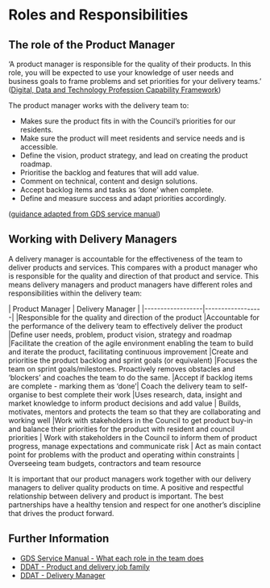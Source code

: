 # Roles and Responsibilities

## The role of the Product Manager

‘A product manager is responsible for the quality of their products. In this role, you will be expected to use your knowledge of user needs and business goals to frame problems and set priorities for your delivery teams.’ ([Digital, Data and Technology Profession Capability Framework](https://ddat-capability-framework.service.gov.uk/product-manager.html))

The product manager works with the delivery team to:

- Makes sure the product fits in with the Council’s priorities for our residents.
- Make sure the product will meet residents and service needs and is accessible.
- Define the vision, product strategy, and lead on creating the product roadmap.
- Prioritise the backlog and features that will add value.
- Comment on technical, content and design solutions.
- Accept backlog items and tasks as ‘done’ when complete.
- Define and measure success and adapt priorities accordingly.

([guidance adapted from GDS service manual](https://www.gov.uk/service-manual/the-team/what-each-role-does-in-service-team))

## Working with Delivery Managers

A delivery manager is accountable for the effectiveness of the team to deliver products and services. This compares with a product manager who is responsible for the quality and direction of that product and service. This means delivery managers and product managers have different roles and responsibilities within the delivery team:

| Product Manager          | Delivery Manager          |
    |------------------|------------------|
    |Responsible for the quality and direction of the product |Accountable for the performance of the  delivery team to effectively deliver the product
    |Define user needs, problem, product vision, strategy and roadmap |Facilitate the creation of  the agile environment enabling the team to build and iterate the product, facilitating continuous improvement
    |Create and prioritise the product backlog and sprint goals (or equivalent) |Focuses the team on sprint goals/milestones. Proactively removes obstacles and ‘blockers’ and coaches the team to do the same.
    |Accept if backlog items are complete - marking them as ‘done’| Coach the delivery team to self-organise to best complete their work
    |Uses research, data, insight and market knowledge to inform product decisions and add value | Builds, motivates, mentors and protects the team so that they are collaborating and working well
    |Work with stakeholders in the Council to get product buy-in and balance their priorities for the product with resident and council priorities | Work with stakeholders in the Council to inform them of product progress, manage expectations and communicate risk
    | Act as main contact point for problems with the product and operating within constraints | Overseeing team budgets, contractors and team resource

It is important that our product managers work together with our delivery managers to deliver quality products on time. A positive and respectful relationship between delivery and product is important. The best partnerships have a healthy tension and respect for one another’s discipline that drives the product forward.

## Further Information
- [GDS Service Manual - What each role in the team does](https://www.gov.uk/service-manual/the-team/what-each-role-does-in-service-team)
- [DDAT - Product and delivery job family](https://www.gov.uk/guidance/product-manager)
- [DDAT - Delivery Manager](https://www.gov.uk/guidance/delivery-manager)
